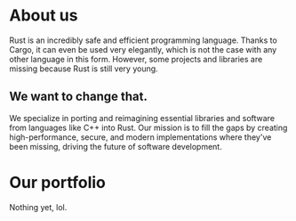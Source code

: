 # About us

Rust is an incredibly safe and efficient programming language. Thanks to Cargo, it can even be used very elegantly, which is not the case with any other language in this form. However, some projects and libraries are missing because Rust is still very young.

## We want to change that.

We specialize in porting and reimagining essential libraries and software from languages ​​like C++ into Rust. Our mission is to fill the gaps by creating high-performance, secure, and modern implementations where they've been missing, driving the future of software development.

# Our portfolio

Nothing yet, lol.
